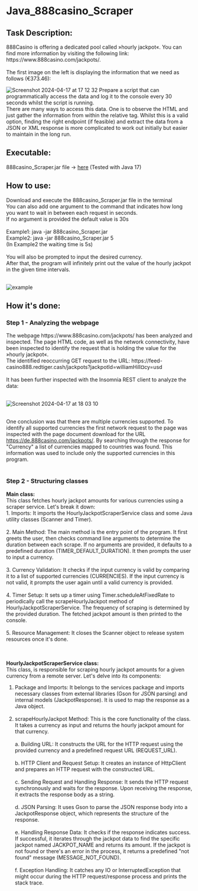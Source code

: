 # Java_888casino_Scraper

<h2>Task Description:</h2>
888Casino is offering a dedicated pool called »hourly jackpot«. You can find more information by visiting the following link:
<br> https://www.888casino.com/jackpots/.
<br><br>
The first image on the left is displaying the information that we need as follows (€373.46):

![Screenshot 2024-04-17 at 17 12 32](https://github.com/filiph-r/Java_888casino_Scraper/assets/48492507/41db4801-3cef-4acd-8465-1c9eeac00bc0)
Prepare a script that can programmatically access the data and log it to the console every 30 seconds whilst the script is running.<br>
There are many ways to access this data. One is to observe the HTML and just gather the information from within the relative tag. Whilst this is a valid option, finding the right endpoint (if feasible) and extract the data from a JSON or XML response is more complicated to work out initially but easier to maintain in the long run.<br>

<h2>Executable:</h2>

888casino_Scraper.jar file -> [here](https://github.com/filiph-r/Java_888casino_Scraper/raw/main/executables/888casino_Scraper.jar) (Tested with Java 17)<br>

<h2>How to use:</h2>
Download and execute the 888casino_Scraper.jar file in the terminal<br>
You can also add one argument to the command that indicates how long you want to wait in between each request in seconds. <br>
If no argument is provided the default value is 30s<br><br>
Example1: java -jar 888casino_Scraper.jar<br>
Example2: java -jar 888casino_Scraper.jar 5<br>
(In Example2 the waiting time is 5s)<br><br>
You will also be prompted to input the desired currency.<br>
After that, the program will infinitely print out the value of the hourly jackpot in the given time intervals.<br><br>

![example](https://github.com/filiph-r/Java_888casino_Scraper/assets/48492507/2d31c117-5adb-4b31-8843-fb4b2de5b1bb)

<h2>How it's done:</h2>
<h3>Step 1 - Analyzing the webpage</h3>
The webpage https://www.888casino.com/jackpots/ has been analyzed and inspected. The page HTML code, as well as the network connectivity, have been inspected to identify the request that is holding the value for the »hourly jackpot«. <br>
The identified reoccurring GET request to the URL: https://feed-casino888.redtiger.cash/jackpots?jackpotId=williamHill&currency=usd <br><br>
It has been further inspected with the Insomnia REST client to analyze the data: <br><br>

![Screenshot 2024-04-17 at 18 03 10](https://github.com/filiph-r/Java_888casino_Scraper/assets/48492507/cf4c7013-94a7-40c8-9d63-d48fdf0d1afe)<br><br>

One conclusion was that there are multiple currencies supported. To identify all supported currencies the first network request to the page was inspected with the page document download for the URL https://de.888casino.com/jackpots/. By searching through the response for "Currency" a list of currencies mapped to countries was found. This information was used to include only the supported currencies in this program.<br><br>


<h3>Step 2 - Structuring classes</h3>
<b>Main class:</b><br>
This class fetches hourly jackpot amounts for various currencies using a scraper service. Let's break it down:<br>
1. Imports: It imports the HourlyJackpotScraperService class and some Java utility classes (Scanner and Timer).<br><br>
2. Main Method: The main method is the entry point of the program. It first greets the user, then checks command line arguments to determine the duration between each scrape. If no arguments are provided, it defaults to a predefined duration (TIMER_DEFAULT_DURATION). It then prompts the user to input a currency.<br><br>
3. Currency Validation: It checks if the input currency is valid by comparing it to a list of supported currencies (CURRENCIES). If the input currency is not valid, it prompts the user again until a valid currency is provided.<br><br>
4. Timer Setup: It sets up a timer using Timer.scheduleAtFixedRate to periodically call the scrapeHourlyJackpot method of HourlyJackpotScraperService. The frequency of scraping is determined by the provided duration. The fetched jackpot amount is then printed to the console.<br><br>
5. Resource Management: It closes the Scanner object to release system resources once it's done.<br><br><br>

<b>HourlyJackpotScraperService class:</b><br>
This class, is responsible for scraping hourly jackpot amounts for a given currency from a remote server. Let's delve into its components:<br>
1. Package and Imports: It belongs to the services package and imports necessary classes from external libraries (Gson for JSON parsing) and internal models (JackpotResponse). It is used to map the response as a Java object.<br><br>
2. scrapeHourlyJackpot Method: This is the core functionality of the class. It takes a currency as input and returns the hourly jackpot amount for that currency.<br><br>
a. Building URL: It constructs the URL for the HTTP request using the provided currency and a predefined request URL (REQUEST_URL).<br><br>
b. HTTP Client and Request Setup: It creates an instance of HttpClient and prepares an HTTP request with the constructed URL.<br><br>
c. Sending Request and Handling Response: It sends the HTTP request synchronously and waits for the response. Upon receiving the response, it extracts the response body as a string.<br><br>
d. JSON Parsing: It uses Gson to parse the JSON response body into a JackpotResponse object, which represents the structure of the response.<br><br>
e. Handling Response Data: It checks if the response indicates success. If successful, it iterates through the jackpot data to find the specific jackpot named JACKPOT_NAME and returns its amount. If the jackpot is not found or there's an error in the process, it returns a predefined "not found" message (MESSAGE_NOT_FOUND).<br><br>
f. Exception Handling: It catches any IO or InterruptedException that might occur during the HTTP request/response process and prints the stack trace.<br><br>

